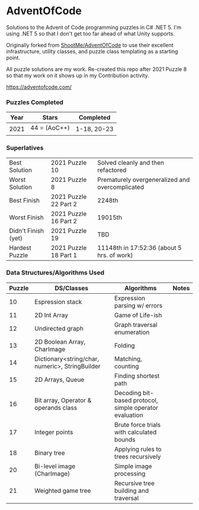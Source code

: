 # AdventOfCode
Solutions to the Advent of Code programming puzzles in C# .NET 5. I'm using .NET 5 so that I don't get too far ahead of what Unity supports.

Originally forked from [ShootMe/AdventOfCode](https://github.com/ShootMe/AdventOfCode) to use their excellent infrastructure, utility classes, and puzzle class templating as a starting point.

All puzzle solutions are my work. Re-created this repo after 2021 Puzzle 8 so that my work on it shows up in my Contribution activity.



https://adventofcode.com/

### Puzzles Completed
| Year | Stars | Completed |
| ---- | ----- | --------- |
| 2021 | 44 :star: (AoC++)| 1-18, 20-23 |

### Superlatives
| | | |
| - | - | - |
| Best Solution | 2021 Puzzle 10 | Solved cleanly and then refactored |
| Worst Solution | 2021 Puzzle 8 | Prematurely overgeneralized and overcomplicated |
| Best Finish | 2021 Puzzle 22 Part 2 | 2248th |
| Worst Finish | 2021 Puzzle 16 Part 2 | 19015th |
| Didn't Finish (yet) | 2021 Puzzle 19 | TBD |
| Hardest Puzzle | 2021 Puzzle 18 Part 1 | 11148th in 17:52:36 (about 5 hrs. of work) |

### Data Structures/Algorithms Used
| Puzzle | DS/Classes | Algorithms | Notes |
|-|-|-|-|
|10|Espression stack|Expression parsing w/ errors||
|11|2D Int Array|Game of Life-ish||
|12|Undirected graph|Graph traversal enumeration||
|13|2D Boolean Array, CharImage|Folding||
|14|Dictionary<string/char, numeric>, StringBuilder|Matching, counting||
|15|2D Arrays, Queue|Finding shortest path||
|16|Bit array, Operator & operands class|Decoding bit-based protocol, simple operator evaluation||
|17|Integer points|Brute force trials with calculated bounds||
|18|Binary tree|Applying rules to trees recursively||
|20|Bi-level image (CharImage)|Simple image processing||
|21|Weighted game tree|Recursive tree building and traversal||



